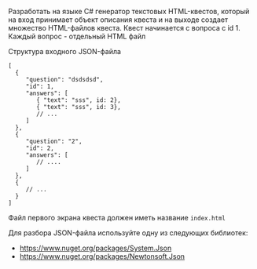 Разработать на языке C# генератор текстовых HTML-квестов, который на вход принимает объект описания квеста и на выходе создает множество HTML-файлов квеста. Квест начинается с вопроса с id 1.
Каждый вопрос - отдельный HTML файл

Структура входного JSON-файла
```
[
  {
     "question": "dsdsdsd",
     "id": 1,
     "answers": [
        { "text": "sss", id: 2},
        { "text": "sss", id: 3},
        // ...
     ]
  },
  {
     "question": "2",
     "id": 2,
     "answers": [
        // ....
     ]
  },
  {
     // ...
  }
]
```

Файл первого экрана квеста должен иметь название `index.html`

Для разбора JSON-файла используйте одну из следующих библиотек:
* https://www.nuget.org/packages/System.Json
* https://www.nuget.org/packages/Newtonsoft.Json
